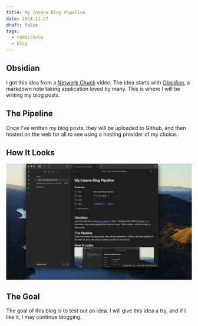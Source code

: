 ```yaml
---
title: My Insane Blog Pipeline
date: 2024-11-27
draft: false
tags:
  - rabbithole
  - blog
---
```

## Obsidian
I got this idea from a [Network Chuck](https://www.youtube.com/@NetworkChuck) video. The idea starts with [Obsidian](https://obsidian.md/), a markdown note taking application loved by many. This is where I will be writing my blog posts.
## The Pipeline
Once I've written my blog posts, they will be uploaded to Github, and then hosted on the web for all to see using a hosting provider of my choice.
## How It Looks
![Image Description](/images/Screenshot%202024-11-27%20at%2011.02.47%20PM.png)
## The Goal
The goal of this blog is to test out an idea. I will give this idea a try, and if I like it, I may continue blogging.